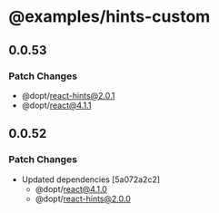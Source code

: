 # @examples/hints-custom

## 0.0.53

### Patch Changes

- @dopt/react-hints@2.0.1
- @dopt/react@4.1.1

## 0.0.52

### Patch Changes

- Updated dependencies [5a072a2c2]
  - @dopt/react@4.1.0
  - @dopt/react-hints@2.0.0
